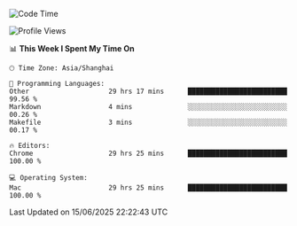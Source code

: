<!--START_SECTION:waka-->
![Code Time](http://img.shields.io/badge/Code%20Time-4%2C077%20hrs%2033%20mins-blue)

![Profile Views](http://img.shields.io/badge/Profile%20Views-0-blue)

📊 **This Week I Spent My Time On** 

```text
🕑︎ Time Zone: Asia/Shanghai

💬 Programming Languages: 
Other                    29 hrs 17 mins      █████████████████████████   99.56 % 
Markdown                 4 mins              ░░░░░░░░░░░░░░░░░░░░░░░░░   00.26 % 
Makefile                 3 mins              ░░░░░░░░░░░░░░░░░░░░░░░░░   00.17 % 

🔥 Editors: 
Chrome                   29 hrs 25 mins      █████████████████████████   100.00 % 

💻 Operating System: 
Mac                      29 hrs 25 mins      █████████████████████████   100.00 % 
```


 Last Updated on 15/06/2025 22:22:43 UTC
<!--END_SECTION:waka-->